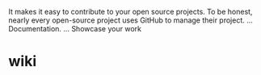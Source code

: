 
It makes it easy to contribute to your open source projects. To be honest, nearly every open-source project uses GitHub to manage their project. ...
Documentation. ...
Showcase your work
# wiki
